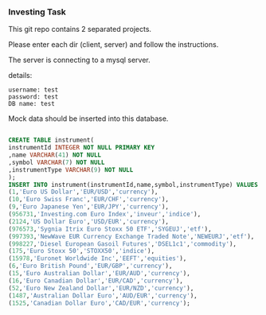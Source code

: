 ### Investing Task

This git repo contains 2 separated projects.

Please enter each dir (client, server) and follow the instructions.

The server is connecting to a mysql server.

details:

```
username: test
password: test
DB name: test
```

Mock data should be inserted into this database.

```sql

CREATE TABLE instrument(
instrumentId INTEGER NOT NULL PRIMARY KEY
,name VARCHAR(41) NOT NULL
,symbol VARCHAR(7) NOT NULL
,instrumentType VARCHAR(9) NOT NULL
);
INSERT INTO instrument(instrumentId,name,symbol,instrumentType) VALUES
(1,'Euro US Dollar','EUR/USD','currency'),
(10,'Euro Swiss Franc','EUR/CHF','currency'),
(9,'Euro Japanese Yen','EUR/JPY','currency'),
(956731,'Investing.com Euro Index','inveur','indice'),
(2124,'US Dollar Euro','USD/EUR','currency'),
(976573,'Sygnia Itrix Euro Stoxx 50 ETF','SYGEUJ','etf'),
(997393,'NewWave EUR Currency Exchange Traded Note','NEWEURJ','etf'),
(998227,'Diesel European Gasoil Futures','DSEL1c1','commodity'),
(175,'Euro Stoxx 50','STOXX50','indice'),
(15978,'Euronet Worldwide Inc','EEFT','equities'),
(6,'Euro British Pound','EUR/GBP','currency'),
(15,'Euro Australian Dollar','EUR/AUD','currency'),
(16,'Euro Canadian Dollar','EUR/CAD','currency'),
(52,'Euro New Zealand Dollar','EUR/NZD','currency'),
(1487,'Australian Dollar Euro','AUD/EUR','currency'),
(1525,'Canadian Dollar Euro','CAD/EUR','currency');

```
